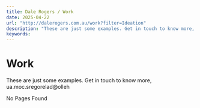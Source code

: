 ```yaml
---
title: Dale Rogers / Work
date: 2025-04-22
url: "http://dalerogers.com.au/work?filter=Ideation"
description: "These are just some examples. Get in touch to know more, <a href='#' onclick='this.href=`mailto:` + this.innerHTML.split(``).reverse().join(``)' style='unicode-bidi:bidi-override;direction:rtl'>ua.moc.sregorelad@olleh</a>‎"
keywords: 
---
```


#  Work 

These are just some examples. Get in touch to know more, ua.moc.sregorelad@olleh‎

No Pages Found 
